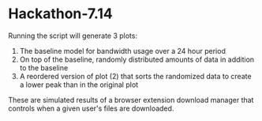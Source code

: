 # Hackathon-7.14

Running the script will generate 3 plots:
  1) The baseline model for bandwidth usage over a 24 hour period
  2) On top of the baseline, randomly distributed amounts of data in addition to the baseline
  3) A reordered version of plot (2) that sorts the randomized data to create a lower peak than in the original plot
  
These are simulated results of a browser extension download manager that controls when a given user's files are downloaded.
